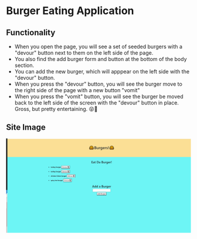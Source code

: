# Burger Eating Application

## Functionality

- When you open the page, you will see a set of seeded burgers with a "devour" button next to them on the left side of the page.
- You also find the add burger form and button at the bottom of the body section.
- You can add the new burger, which will apppear on the left side with the "devour" button.
- When you press the "devour" button, you will see the burger move to the right side of the page with a new button "vomit"
- When you press the "vomit" button, you will see the burger be moved back to the left side of the screen with the "devour" button in place. Gross, but pretty entertaining. 😝🤢

## Site Image

![Burger Eater Site](public/assets/Images/eat-da-burger.jpg)
